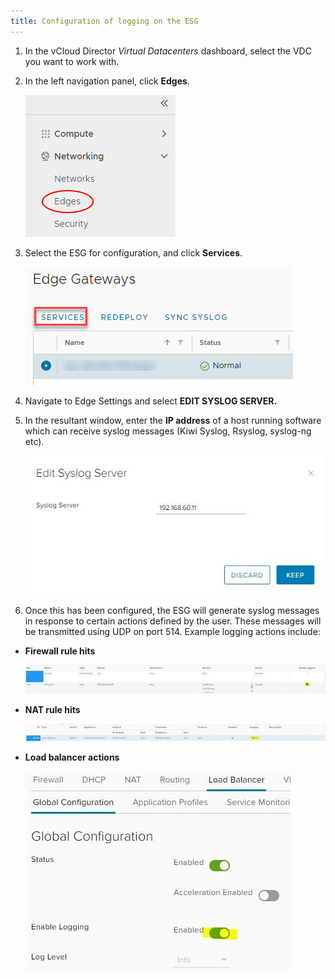 ```yaml
---
title: Configuration of logging on the ESG
---
```


1. In the vCloud Director _Virtual Datacenters_ dashboard, select the VDC you want to work with.

1. In the left navigation panel, click **Edges**.

    ![001.png](./assets/001.png)

1. Select the ESG for configuration, and click **Services**.

    ![image.png](./assets/image.png)

1. Navigate to Edge Settings and select **EDIT SYSLOG SERVER.**

1. In the resultant window, enter the **IP address** of a host running software which can receive syslog messages (Kiwi Syslog, Rsyslog, syslog-ng etc).

    ![Picture1.jpg](./assets/Picture1.jpg)

1. Once this has been configured, the ESG will generate syslog messages in response to certain actions defined by the user. These messages will be transmitted using UDP on port 514. Example logging actions include:

-   **Firewall rule hits**

    ![Picture2.jpg](./assets/Picture2.jpg)

-   **NAT rule hits**

    ![Picture4.jpg](./assets/Picture4.jpg)

-   **Load balancer actions**

    ![Picture5.jpg](./assets/Picture5.jpg)